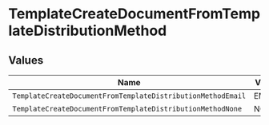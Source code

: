 # TemplateCreateDocumentFromTemplateDistributionMethod


## Values

| Name                                                        | Value                                                       |
| ----------------------------------------------------------- | ----------------------------------------------------------- |
| `TemplateCreateDocumentFromTemplateDistributionMethodEmail` | EMAIL                                                       |
| `TemplateCreateDocumentFromTemplateDistributionMethodNone`  | NONE                                                        |